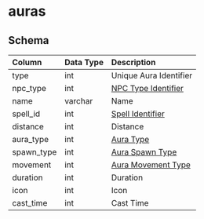 # auras

## Schema
| Column | Data Type | Description |
| :--- | :--- | :--- |
| type | int | Unique Aura Identifier |
| npc_type | int | [NPC Type Identifier](../../schema/npcs/npc_types.md) |
| name | varchar | Name |
| spell_id | int | [Spell Identifier](spells_new.md) |
| distance | int | Distance |
| aura_type | int | [Aura Type](../../../../server/spells/aura-types) |
| spawn_type | int | [Aura Spawn Type](../../../../server/spells/aura-spawn-types) |
| movement | int | [Aura Movement Type](../../../../server/spells/aura-movement-types) |
| duration | int | Duration |
| icon | int | Icon |
| cast_time | int | Cast Time |

